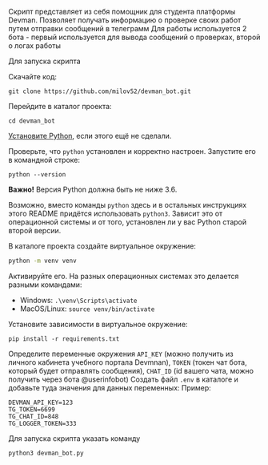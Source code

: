 Скрипт представляет из себя помощник для студента платформы Devman. Позволяет получать информацию о проверке своих работ
путем отправки сообщений в телеграмм
Для работы используется 2 бота - первый используется для вывода сообщений о проверках, второй о логах работы

Для запуска скрипта

Скачайте код:
```
git clone https://github.com/milov52/devman_bot.git
```

Перейдите в каталог проекта:
```
cd devman_bot
```

[Установите Python](https://www.python.org/), если этого ещё не сделали.

Проверьте, что `python` установлен и корректно настроен. Запустите его в командной строке:
```
python --version
```
**Важно!** Версия Python должна быть не ниже 3.6.

Возможно, вместо команды `python` здесь и в остальных инструкциях этого README придётся использовать `python3`. Зависит это от операционной системы и от того, установлен ли у вас Python старой второй версии.

В каталоге проекта создайте виртуальное окружение:
```sh
python -m venv venv
```
Активируйте его. На разных операционных системах это делается разными командами:

- Windows: `.\venv\Scripts\activate`
- MacOS/Linux: `source venv/bin/activate`


Установите зависимости в виртуальное окружение:
```
pip install -r requirements.txt
```

Определите переменные окружения `API_KEY` (можно получить из личного кабинета учебного портала Devmnan),
`TOKEN` (токен чат бота, который будет отправлять сообщения), `CHAT_ID` (id вашего чата, можно получить через бота @userinfobot)
Создать файл `.env` в каталоге и добавьте туда значения для данных переменных:
Пример:
```
DEVMAN_API_KEY=123
TG_TOKEN=6699
TG_CHAT_ID=848
TG_LOGGER_TOKEN=333 
```

Для запуска скрипта указать команду
```sh
python3 devman_bot.py
```
